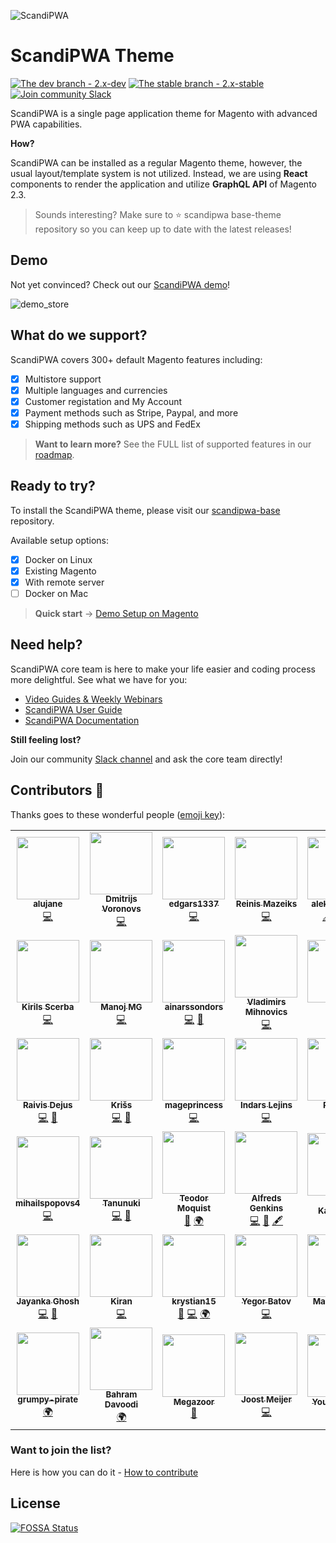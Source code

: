 ![ScandiPWA](https://user-images.githubusercontent.com/52198221/76542214-57893e80-648d-11ea-9f2e-2f60aa25d261.png)

# ScandiPWA Theme 

[![The dev branch - 2.x-dev](https://img.shields.io/badge/dev%20branch-2.x--dev-blue)](https://github.com/scandipwa/base-theme/tree/2.x-dev)
[![The stable branch - 2.x-stable](https://img.shields.io/badge/stable%20branch-2.x--stable-blue)](https://github.com/scandipwa/base-theme/tree/2.x-stable)
[![Join community Slack](https://img.shields.io/badge/join-community%20slack-brightgreen)](https://join.slack.com/t/scandipwa/shared_invite/enQtNzE2Mjg1Nzg3MTg5LTQwM2E2NmQ0NmQ2MzliMjVjYjQ1MTFiYWU5ODAyYTYyMGQzNWM3MDhkYzkyZGMxYTJlZWI1N2ExY2Q1MDMwMTk)

ScandiPWA is a single page application theme for Magento with advanced PWA capabilities.

**How?**

ScandiPWA can be installed as a regular Magento theme, however, the usual layout/template system is not utilized. 
Instead, we are using **React** components to render the application and utilize **GraphQL API** of Magento 2.3.

> Sounds interesting? Make sure to :star: scandipwa base-theme repository so you can keep up to date with the latest releases! 


## Demo

Not yet convinced? Check out our [ScandiPWA demo](https://demo.scandipwa.com/)!

![demo_store](https://user-images.githubusercontent.com/52198221/76536523-2278ee00-6485-11ea-982d-7c1ff9b32b57.gif)

## What do we support? 

ScandiPWA covers 300+ default Magento features including:
- [x] Multistore support
- [x] Multiple languages and currencies 
- [x] Customer registation and My Account
- [x] Payment methods such as Stripe, Paypal, and more
- [x] Shipping methods such as UPS and FedEx 

>**Want to learn more?** 
See the FULL list of supported features in our [roadmap](https://scandipwa.com/).


## Ready to try?

To install the ScandiPWA theme, please visit our [scandipwa-base](https://github.com/scandipwa/scandipwa-base) repository. 

Available setup options:
- [x] Docker on Linux
- [x] Existing Magento
- [x] With remote server 
- [ ] Docker on Mac

> **Quick start** → [Demo Setup on Magento](https://www.youtube.com/watch?v=eWLB6c2FOrY)

## Need help?

ScandiPWA core team is here to make your life easier and coding process more delightful. See what we have for you:
  -  [Video Guides & Weekly Webinars](https://www.youtube.com/channel/UCvnxo7rh5NRwvMHtJga9fww)
  -  [ScandiPWA User Guide](https://scandiweb.atlassian.net/wiki/spaces/SUG/overview)
  -  [ScandiPWA Documentation](https://docs.scandipwa.com/#/)

**Still feeling lost?**

Join our community [Slack channel](https://join.slack.com/t/scandipwa/shared_invite/enQtNzE2Mjg1Nzg3MTg5LTQwM2E2NmQ0NmQ2MzliMjVjYjQ1MTFiYWU5ODAyYTYyMGQzNWM3MDhkYzkyZGMxYTJlZWI1N2ExY2Q1MDMwMTk) and ask the core team directly! 

## Contributors 🤝

Thanks goes to these wonderful people ([emoji key](https://allcontributors.org/docs/en/emoji-key)):

<!-- ALL-CONTRIBUTORS-LIST:START - Do not remove or modify this section -->
<!-- prettier-ignore-start -->
<!-- markdownlint-disable -->
<table>
  <tr>
    <td align="center"><a href="https://github.com/alujane"><img src="https://avatars3.githubusercontent.com/u/12761386?v=4" width="100px;" alt=""/><br /><sub><b>alujane</b></sub></a><br /><a href="https://github.com/scandipwa/base-theme/commits?author=alujane" title="Code">💻</a></td>
    <td align="center"><a href="https://github.com/dmitrijs-voronovs"><img src="https://avatars2.githubusercontent.com/u/53301511?v=4" width="100px;" alt=""/><br /><sub><b>Dmitrijs Voronovs</b></sub></a><br /><a href="https://github.com/scandipwa/base-theme/commits?author=dmitrijs-voronovs" title="Code">💻</a></td>
    <td align="center"><a href="https://github.com/edgars1337"><img src="https://avatars1.githubusercontent.com/u/53514184?v=4" width="100px;" alt=""/><br /><sub><b>edgars1337</b></sub></a><br /><a href="https://github.com/scandipwa/base-theme/commits?author=edgars1337" title="Code">💻</a></td>
    <td align="center"><a href="https://www.linkedin.com/in/reinis-mazeiks/"><img src="https://avatars0.githubusercontent.com/u/11248241?v=4" width="100px;" alt=""/><br /><sub><b>Reinis Mazeiks</b></sub></a><br /><a href="https://github.com/scandipwa/base-theme/commits?author=rMazeiks" title="Code">💻</a></td>
    <td align="center"><a href="https://github.com/aleksandrsho"><img src="https://avatars3.githubusercontent.com/u/33932820?v=4" width="100px;" alt=""/><br /><sub><b>aleksandrsho</b></sub></a><br /><a href="#content-aleksandrsho" title="Content">🖋</a> <a href="#business-aleksandrsho" title="Business development">💼</a> <a href="#translation-aleksandrsho" title="Translation">🌍</a></td>
    <td align="center"><a href="https://github.com/atravkovs"><img src="https://avatars0.githubusercontent.com/u/12703177?v=4" width="100px;" alt=""/><br /><sub><b>Artjoms Travkovs</b></sub></a><br /><a href="https://github.com/scandipwa/base-theme/commits?author=atravkovs" title="Code">💻</a> <a href="#ideas-atravkovs" title="Ideas, Planning, & Feedback">🤔</a> <a href="https://github.com/scandipwa/base-theme/pulls?q=is%3Apr+reviewed-by%3Aatravkovs" title="Reviewed Pull Requests">👀</a> <a href="#question-atravkovs" title="Answering Questions">💬</a></td>
    <td align="center"><a href="https://github.com/ErnestsVerins"><img src="https://avatars1.githubusercontent.com/u/57095300?v=4" width="100px;" alt=""/><br /><sub><b>ErnestsVerins</b></sub></a><br /><a href="https://github.com/scandipwa/base-theme/commits?author=ErnestsVerins" title="Code">💻</a></td>
  </tr>
  <tr>
    <td align="center"><a href="http://scandiweb.com"><img src="https://avatars3.githubusercontent.com/u/56016827?v=4" width="100px;" alt=""/><br /><sub><b>Kirils Scerba</b></sub></a><br /><a href="https://github.com/scandipwa/base-theme/commits?author=kirilsscerba" title="Code">💻</a></td>
    <td align="center"><a href="https://github.com/mgmanoj"><img src="https://avatars3.githubusercontent.com/u/13735397?v=4" width="100px;" alt=""/><br /><sub><b>Manoj MG</b></sub></a><br /><a href="https://github.com/scandipwa/base-theme/commits?author=mgmanoj" title="Code">💻</a></td>
    <td align="center"><a href="https://github.com/ainarssondors"><img src="https://avatars1.githubusercontent.com/u/48548028?v=4" width="100px;" alt=""/><br /><sub><b>ainarssondors</b></sub></a><br /><a href="https://github.com/scandipwa/base-theme/commits?author=ainarssondors" title="Code">💻</a> <a href="https://github.com/scandipwa/base-theme/issues?q=author%3Aainarssondors" title="Bug reports">🐛</a></td>
    <td align="center"><a href="https://github.com/vladimirsm"><img src="https://avatars2.githubusercontent.com/u/28219370?v=4" width="100px;" alt=""/><br /><sub><b>Vladimirs Mihnovics</b></sub></a><br /><a href="https://github.com/scandipwa/base-theme/commits?author=vladimirsm" title="Code">💻</a></td>
    <td align="center"><a href="https://github.com/ybutrameev"><img src="https://avatars1.githubusercontent.com/u/38831994?v=4" width="100px;" alt=""/><br /><sub><b>Yefim</b></sub></a><br /><a href="https://github.com/scandipwa/base-theme/commits?author=ybutrameev" title="Code">💻</a> <a href="https://github.com/scandipwa/base-theme/issues?q=author%3Aybutrameev" title="Bug reports">🐛</a></td>
    <td align="center"><a href="https://github.com/atachh"><img src="https://avatars1.githubusercontent.com/u/13818833?v=4" width="100px;" alt=""/><br /><sub><b>Dmitry Asanov</b></sub></a><br /><a href="https://github.com/scandipwa/base-theme/commits?author=atachh" title="Code">💻</a></td>
    <td align="center"><a href="https://github.com/eli-l"><img src="https://avatars2.githubusercontent.com/u/7448649?v=4" width="100px;" alt=""/><br /><sub><b>Ilja Lapkovskis</b></sub></a><br /><a href="https://github.com/scandipwa/base-theme/commits?author=eli-l" title="Code">💻</a> <a href="#infra-eli-l" title="Infrastructure (Hosting, Build-Tools, etc)">🚇</a> <a href="#maintenance-eli-l" title="Maintenance">🚧</a></td>
  </tr>
  <tr>
    <td align="center"><a href="https://twitter.com/RaivisDejus"><img src="https://avatars0.githubusercontent.com/u/5319134?v=4" width="100px;" alt=""/><br /><sub><b>Raivis Dejus</b></sub></a><br /><a href="https://github.com/scandipwa/base-theme/commits?author=raivisdejus" title="Code">💻</a> <a href="https://github.com/scandipwa/base-theme/issues?q=author%3Araivisdejus" title="Bug reports">🐛</a></td>
    <td align="center"><a href="http://kandrejevs.com"><img src="https://avatars1.githubusercontent.com/u/4084128?v=4" width="100px;" alt=""/><br /><sub><b>Krišs</b></sub></a><br /><a href="https://github.com/scandipwa/base-theme/commits?author=kandrejevs" title="Code">💻</a> <a href="https://github.com/scandipwa/base-theme/issues?q=author%3Akandrejevs" title="Bug reports">🐛</a></td>
    <td align="center"><a href="https://github.com/mageprincess"><img src="https://avatars2.githubusercontent.com/u/17780518?v=4" width="100px;" alt=""/><br /><sub><b>mageprincess</b></sub></a><br /><a href="https://github.com/scandipwa/base-theme/commits?author=mageprincess" title="Code">💻</a></td>
    <td align="center"><a href="https://github.com/IndarsL"><img src="https://avatars1.githubusercontent.com/u/25637231?v=4" width="100px;" alt=""/><br /><sub><b>Indars Lejins</b></sub></a><br /><a href="https://github.com/scandipwa/base-theme/commits?author=IndarsL" title="Code">💻</a></td>
    <td align="center"><a href="https://github.com/robertsbriedis"><img src="https://avatars1.githubusercontent.com/u/51077929?v=4" width="100px;" alt=""/><br /><sub><b>Roberts</b></sub></a><br /><a href="https://github.com/scandipwa/base-theme/commits?author=robertsbriedis" title="Code">💻</a></td>
    <td align="center"><a href="https://www.rltsquare.com/"><img src="https://avatars0.githubusercontent.com/u/32421711?v=4" width="100px;" alt=""/><br /><sub><b>Malik Ahmad</b></sub></a><br /><a href="https://github.com/scandipwa/base-theme/commits?author=malikahmed1996" title="Code">💻</a> <a href="https://github.com/scandipwa/base-theme/issues?q=author%3Amalikahmed1996" title="Bug reports">🐛</a> <a href="#question-malikahmed1996" title="Answering Questions">💬</a></td>
    <td align="center"><a href="https://github.com/artursgailis"><img src="https://avatars2.githubusercontent.com/u/40202738?v=4" width="100px;" alt=""/><br /><sub><b>artursgailis</b></sub></a><br /><a href="https://github.com/scandipwa/base-theme/commits?author=artursgailis" title="Code">💻</a></td>
  </tr>
  <tr>
    <td align="center"><a href="https://github.com/mihailspopovs4"><img src="https://avatars3.githubusercontent.com/u/54805724?v=4" width="100px;" alt=""/><br /><sub><b>mihailspopovs4</b></sub></a><br /><a href="https://github.com/scandipwa/base-theme/commits?author=mihailspopovs4" title="Code">💻</a></td>
    <td align="center"><a href="https://github.com/Animimar"><img src="https://avatars2.githubusercontent.com/u/32173359?v=4" width="100px;" alt=""/><br /><sub><b>Tanunuki</b></sub></a><br /><a href="https://github.com/scandipwa/base-theme/commits?author=Animimar" title="Code">💻</a> <a href="https://github.com/scandipwa/base-theme/issues?q=author%3AAnimimar" title="Bug reports">🐛</a></td>
    <td align="center"><a href="http://teomedia.dk"><img src="https://avatars2.githubusercontent.com/u/8639654?v=4" width="100px;" alt=""/><br /><sub><b>Teodor Moquist</b></sub></a><br /><a href="https://github.com/scandipwa/base-theme/issues?q=author%3Ateodormoq" title="Bug reports">🐛</a> <a href="#translation-teodormoq" title="Translation">🌍</a></td>
    <td align="center"><a href="https://github.com/alfredsgenkins"><img src="https://avatars1.githubusercontent.com/u/29531824?v=4" width="100px;" alt=""/><br /><sub><b>Alfreds Genkins</b></sub></a><br /><a href="https://github.com/scandipwa/base-theme/commits?author=alfredsgenkins" title="Code">💻</a> <a href="#projectManagement-alfredsgenkins" title="Project Management">📆</a> <a href="#content-alfredsgenkins" title="Content">🖋</a></td>
    <td align="center"><a href="https://github.com/Chevskis"><img src="https://avatars2.githubusercontent.com/u/15198469?v=4" width="100px;" alt=""/><br /><sub><b>Klāvs Kačevskis</b></sub></a><br /><a href="#projectManagement-Chevskis" title="Project Management">📆</a></td>
    <td align="center"><a href="https://github.com/lianastaskevica"><img src="https://avatars3.githubusercontent.com/u/52198221?v=4" width="100px;" alt=""/><br /><sub><b>Liana </b></sub></a><br /><a href="#projectManagement-lianastaskevica" title="Project Management">📆</a> <a href="https://github.com/scandipwa/base-theme/issues?q=author%3Alianastaskevica" title="Bug reports">🐛</a> <a href="#userTesting-lianastaskevica" title="User Testing">📓</a></td>
    <td align="center"><a href="http://danpiel.net"><img src="https://avatars1.githubusercontent.com/u/367141?v=4" width="100px;" alt=""/><br /><sub><b>Yuri Egorov</b></sub></a><br /><a href="#infra-Danpiel" title="Infrastructure (Hosting, Build-Tools, etc)">🚇</a> <a href="https://github.com/scandipwa/base-theme/commits?author=Danpiel" title="Documentation">📖</a> <a href="#ideas-Danpiel" title="Ideas, Planning, & Feedback">🤔</a></td>
  </tr>
  <tr>
    <td align="center"><a href="https://github.com/joy-codilar"><img src="https://avatars2.githubusercontent.com/u/46239833?v=4" width="100px;" alt=""/><br /><sub><b>Jayanka Ghosh</b></sub></a><br /><a href="https://github.com/scandipwa/base-theme/commits?author=joy-codilar" title="Code">💻</a> <a href="https://github.com/scandipwa/base-theme/issues?q=author%3Ajoy-codilar" title="Bug reports">🐛</a></td>
    <td align="center"><a href="https://github.com/kiran-codilar"><img src="https://avatars1.githubusercontent.com/u/16700298?v=4" width="100px;" alt=""/><br /><sub><b>Kiran</b></sub></a><br /><a href="https://github.com/scandipwa/base-theme/commits?author=kiran-codilar" title="Code">💻</a></td>
    <td align="center"><a href="https://github.com/krystian15"><img src="https://avatars3.githubusercontent.com/u/31726767?v=4" width="100px;" alt=""/><br /><sub><b>krystian15</b></sub></a><br /><a href="https://github.com/scandipwa/base-theme/issues?q=author%3Akrystian15" title="Bug reports">🐛</a> <a href="https://github.com/scandipwa/base-theme/commits?author=krystian15" title="Code">💻</a> <a href="#translation-krystian15" title="Translation">🌍</a></td>
    <td align="center"><a href="https://github.com/negzu"><img src="https://avatars3.githubusercontent.com/u/46347627?v=4" width="100px;" alt=""/><br /><sub><b>Yegor Batov</b></sub></a><br /><a href="https://github.com/scandipwa/base-theme/commits?author=negzu" title="Code">💻</a></td>
    <td align="center"><a href="https://aarhof.eu"><img src="https://avatars3.githubusercontent.com/u/20708?v=4" width="100px;" alt=""/><br /><sub><b>Martin Århof</b></sub></a><br /><a href="https://github.com/scandipwa/base-theme/commits?author=lsv" title="Code">💻</a></td>
    <td align="center"><a href="https://github.com/yashkumarsharma"><img src="https://avatars2.githubusercontent.com/u/386162?v=4" width="100px;" alt=""/><br /><sub><b>yashkumarsharma</b></sub></a><br /><a href="https://github.com/scandipwa/base-theme/issues?q=author%3Ayashkumarsharma" title="Bug reports">🐛</a></td>
    <td align="center"><a href="https://github.com/pwalus"><img src="https://avatars1.githubusercontent.com/u/22379159?v=4" width="100px;" alt=""/><br /><sub><b>Patryk Waluś</b></sub></a><br /><a href="https://github.com/scandipwa/base-theme/commits?author=pwalus" title="Code">💻</a></td>
  </tr>
  <tr>
    <td align="center"><a href="https://github.com/grumpy-pirate"><img src="https://avatars3.githubusercontent.com/u/7815525?v=4" width="100px;" alt=""/><br /><sub><b>grumpy-pirate</b></sub></a><br /><a href="#translation-grumpy-pirate" title="Translation">🌍</a></td>
    <td align="center"><a href="http://www.magonex.com"><img src="https://avatars1.githubusercontent.com/u/18647834?v=4" width="100px;" alt=""/><br /><sub><b>Bahram Davoodi</b></sub></a><br /><a href="#translation-bahramdavodi" title="Translation">🌍</a></td>
    <td align="center"><a href="http://jdlms.com"><img src="https://avatars0.githubusercontent.com/u/24616413?v=4" width="100px;" alt=""/><br /><sub><b>Megazoor</b></sub></a><br /><a href="https://github.com/scandipwa/base-theme/commits?author=megazoor" title="Documentation">📖</a></td>
    <td align="center"><a href="https://github.com/joostm020"><img src="https://avatars1.githubusercontent.com/u/26708268?v=4" width="100px;" alt=""/><br /><sub><b>Joost Meijer</b></sub></a><br /><a href="https://github.com/scandipwa/base-theme/commits?author=joostm020" title="Code">💻</a></td>
    <td align="center"><a href="http://yousef.io"><img src="https://avatars1.githubusercontent.com/u/734823?v=4" width="100px;" alt=""/><br /><sub><b>Yousef Cisco</b></sub></a><br /><a href="https://github.com/scandipwa/base-theme/commits?author=yousefcisco" title="Documentation">📖</a></td>
  </tr>
</table>

<!-- markdownlint-enable -->
<!-- prettier-ignore-end -->
<!-- ALL-CONTRIBUTORS-LIST:END -->

### Want to join the list? 
Here is how you can do it - [How to contribute]()

## License

[![FOSSA Status](https://app.fossa.io/api/projects/git%2Bgithub.com%2Fscandipwa%2Fbase-theme.svg?type=large)](https://app.fossa.io/projects/git%2Bgithub.com%2Fscandipwa%2Fbase-theme?ref=badge_large)
